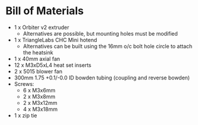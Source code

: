# Bill of Materials

- 1 x Orbiter v2 extruder
  - Alternatives are possible, but mounting holes must be modified
- 1 x TriangleLabs CHC Mini hotend
  - Alternatives can be built using the 16mm o/c bolt hole circle to attach the heatsink
- 1 x 40mm axial fan
- 12 x M3xD5xL4 heat set inserts
- 2 x 5015 blower fan
- 300mm 1.75 +0.1/-0.0 ID bowden tubing (coupling and reverse bowden)
- Screws:
  - 6 x M3x6mm
  - 2 x M3x8mm
  - 2 x M3x12mm
  - 4 x M3x18mm
- 1 x zip tie